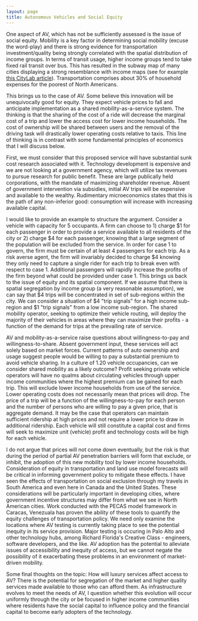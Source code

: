 ```yaml
---
layout: page
title: Autonomous Vehicles and Social Equity
---
```


One aspect of AV, which has not be sufficiently assessed is the issue of social equity. Mobility is a key factor in determining social mobility (excuse the word-play)
and there is strong evidence for transportation investment/quality being strongly correlated with the spatial distribution of income groups. In terms of transit usage,
higher income groups tend to take fixed rail transit over bus. This has resulted in the subway map of many cities displaying a strong resemblance with income maps
(see for example [this CityLab article](https://www.citylab.com/equity/2015/01/what-your-nearest-transit-station-says-about-your-income/384880/)). Transportation
comprises about 30% of household expenses for the poorest of North Americans.

This brings us to the case of AV. Some believe this innovation will be unequivocally good for equity. They expect vehicle prices to fall and anticipate implementation
as a shared mobility-as-a-service system. The thinking is that the sharing of the cost of a ride will decrease the marginal cost of a trip and lower the access
cost for lower income households. The cost of ownership will be shared between users and the removal of the driving task will drastically lower operating costs
relative to taxis. This line of thinking is in contrast with some fundamental principles of economics that I will discuss below.

First, we must consider that this proposed service will have substantial sunk cost research associated with it. Technology development is expensive and we are not
looking at a government agency, which will utilize tax revenues to pursue research for public benefit. These are large publically held corporations, with the
mandate of maximizing shareholder revenue. Absent of government intervention via subsidies, initial AV trips will be expensive and available to the wealthy. 
Rudimentary microeconomics states that this is the path of any non-inferior good: consumption will increase with increasing available capital.

I would like to provide an example to structure the argument. Consider a vehicle with capacity for 5 occupants. A firm can choose to 1) charge \$1 for each
passenger in order to provide a service available to all residents of the city or 2) charge \$4 for each passenger, knowing that a large segment of the population
will be excluded from the service. In order for case 1 to govern, the firm must be certain of at least 4 passengers for each trip. As a risk averse agent, the firm
will invariably decided to charge \$4 knowing they only need to capture a single rider for each trip to break even with respect to case 1. Additional passengers
will rapidly increase the profits of the firm beyond what could be provided under case 1. This brings us back to the issue of equity and its spatial component.
If we assume that there is spatial segregation by income group (a very reasonable assumption), we can say that \$4 trips will be concentrated in set of sub-regions
within the city. We can consider a situation of \$4 "trip signals" for a high income sub-region and \$1 "trip signals" from a low income sub-region. The shared mobility
operator, seeking to optimize their vehicle routing, will deploy the majority of their vehicles in areas where they can maximize their profits - a function of the
demand for trips at the prevailing rate of service.

AV and mobility-as-a-service raise questions about willingness-to-pay and willingness-to-share. Absent government input, these services will act solely based on market
forces. Current patterns of auto ownership and usage suggest people would be willing to pay a substantial premium to avoid vehicle sharing. In a culture of 1.20
vehicle occupancies, can we consider shared mobility as a likely outcome? Profit seeking private vehicle operators will have no qualms about circulating vehicles
through upper income communities where the highest premium can be gained for each trip. This will exclude lower income households from use of the service. Lower
operating costs does not necessarily mean that prices will drop. The price of a trip will be a function of the willingness-to-pay for each person and the number of
persons who are willing to pay a given price, that is aggregate demand. It may be the case that operators can maintain sufficient ridership at high
prices and not require a lower price to draw in additional ridership. Each vehicle will still constitute a capital cost and firms will seek to maximize unit (vehicle)
profit and technology costs will be high for each vehicle.

I do not argue that prices will not come down eventually, but the risk is that during the period of partial AV penetration barriers will form that exclude, or inhibit,
the adoption of this new mobility tool by lower income households. Consideration of equity in transportation and land use model forecasts will be critical in 
informing government policy to mitigate these effects. I have seen the effects of transportation on social exclusion through my travels in South America and even here in Canada and the United States. 
These considerations will be particularly important in developing cities, where government incentive structures may differ from what we see in North American cities. Work conducted with the PECAS model
framework in Caracas, Venezuala has proven the ability of these tools to quantify the equity challenges of transportation policy. We need only examine the locations where
AV testing is currently taking place to see the potential inequity in its service provision. Major testing is occuring in Palo Alto and other technology hubs, among
Richard Florida's Creative Class - engineers, software developers, and the like. AV adoption has the potential to alleviate issues of accessibility and inequity of access,
but we cannot negate the possibility of it exacerbating these problems in an environment of market-driven mobility.

Some final thoughts on the topic: How will luxury services affect access to AV? There is the potential for segregation of the market and higher quality services made
available to those who can afford them. As infrastructure evolves to meet the needs of AV, I question whether this evolution will occur uniformly through the city
or be focused in higher income communities where residents have the social capital to influence policy and the financial capital to become early adopters of the
technology.